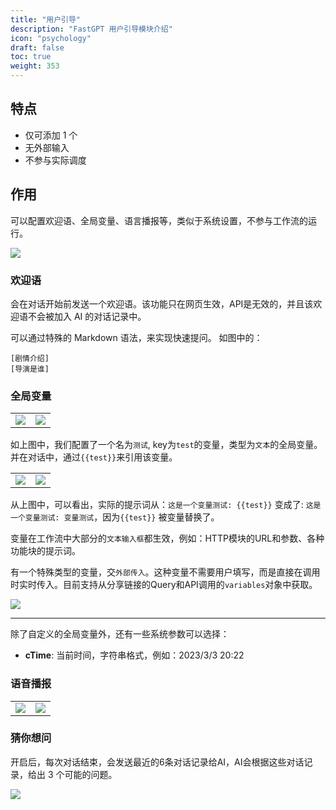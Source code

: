 ```yaml
---
title: "用户引导"
description: "FastGPT 用户引导模块介绍"
icon: "psychology"
draft: false
toc: true
weight: 353
---
```


## 特点

- 仅可添加 1 个
- 无外部输入
- 不参与实际调度

## 作用

可以配置欢迎语、全局变量、语言播报等，类似于系统设置，不参与工作流的运行。

![](/imgs/guide.png)

### 欢迎语

会在对话开始前发送一个欢迎语。该功能只在网页生效，API是无效的，并且该欢迎语不会被加入 AI 的对话记录中。

可以通过特殊的 Markdown 语法，来实现快速提问。 如图中的：

```
[剧情介绍]
[导演是谁]
```

### 全局变量

| | |
| ----- | ----- |
| ![](/imgs/variable.png) | ![](/imgs/variable2.png) |

如上图中，我们配置了一个名为`测试`, key为`test`的变量，类型为`文本`的全局变量。并在对话中，通过`{{test}}`来引用该变量。


| | |
| ----- | ----- |
| ![](/imgs/variable3.png) | ![](/imgs/variable4.png) |

从上图中，可以看出，实际的提示词从：`这是一个变量测试: {{test}}` 变成了: `这是一个变量测试: 变量测试`，因为`{{test}}` 被变量替换了。

变量在工作流中大部分的`文本输入框`都生效，例如：HTTP模块的URL和参数、各种功能块的提示词。

有一个特殊类型的变量，交`外部传入`。这种变量不需要用户填写，而是直接在调用时实时传入。目前支持从分享链接的Query和API调用的`variables`对象中获取。

![](/imgs/variable4.png)


------

除了自定义的全局变量外，还有一些系统参数可以选择：

+ **cTime**: 当前时间，字符串格式，例如：2023/3/3 20:22

### 语音播报

| | |
| ----- | ----- |
| ![](/imgs/tts_setting.png) | ![](/imgs/tts_setting2.png) |

### 猜你想问

开启后，每次对话结束，会发送最近的6条对话记录给AI，AI会根据这些对话记录，给出 3 个可能的问题。

![](/imgs/question_guide.png)
